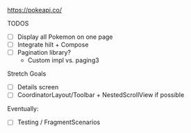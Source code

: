 https://pokeapi.co/

TODOS

 - [ ] Display all Pokemon on one page
 - [ ] Integrate hilt + Compose
 - [ ] Pagination library?
   - Custom impl vs. paging3
 
Stretch Goals
 - [ ] Details screen
 - [ ] CoordinatorLayout/Toolbar + NestedScrollView if possible

Eventually:
 - [ ] Testing / FragmentScenarios